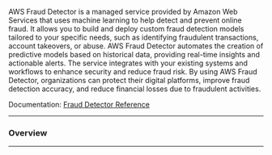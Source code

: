 AWS Fraud Detector is a managed service provided by Amazon Web Services that uses machine learning to help detect and prevent online fraud. It allows you to build and deploy custom fraud detection models tailored to your specific needs, such as identifying fraudulent transactions, account takeovers, or abuse. AWS Fraud Detector automates the creation of predictive models based on historical data, providing real-time insights and actionable alerts. The service integrates with your existing systems and workflows to enhance security and reduce fraud risk. By using AWS Fraud Detector, organizations can protect their digital platforms, improve fraud detection accuracy, and reduce financial losses due to fraudulent activities.

Documentation: [Fraud Detector Reference](https://aws.amazon.com/fraud-detector/)
___
### Overview

___
